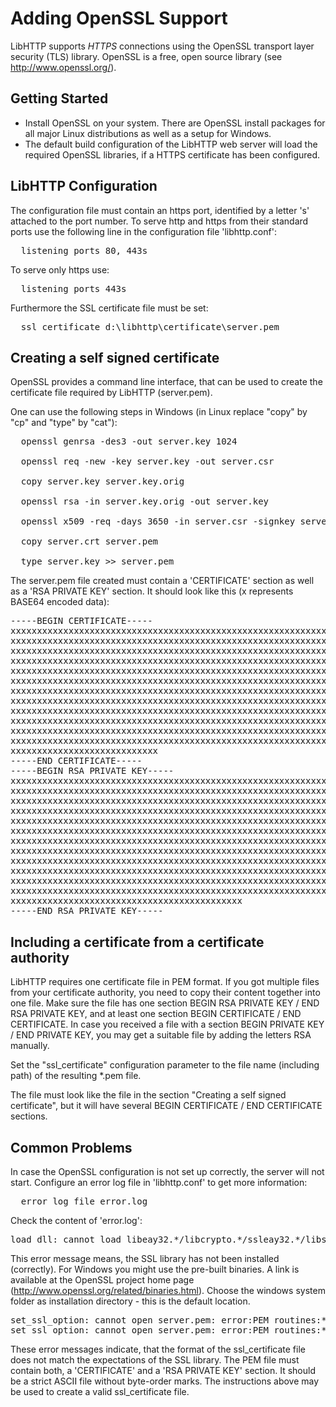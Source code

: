 Adding OpenSSL Support
=====

LibHTTP supports *HTTPS* connections using the OpenSSL transport layer
security (TLS) library. OpenSSL is a free, open source library (see
http://www.openssl.org/).


Getting Started
----

- Install OpenSSL on your system. There are OpenSSL install packages for all
  major Linux distributions as well as a setup for Windows.
- The default build configuration of the LibHTTP web server will load the
  required OpenSSL libraries, if a HTTPS certificate has been configured.


LibHTTP Configuration
----

The configuration file must contain an https port, identified by a letter 's'
attached to the port number.
To serve http and https from their standard ports use the following line in
the configuration file 'libhttp.conf':
<pre>
  listening_ports 80, 443s
</pre>
To serve only https use:
<pre>
  listening_ports 443s
</pre>

Furthermore the SSL certificate file must be set:
<pre>
  ssl_certificate d:\libhttp\certificate\server.pem
</pre>


Creating a self signed certificate
----

OpenSSL provides a command line interface, that can be used to create the
certificate file required by LibHTTP (server.pem).

One can use the following steps in Windows (in Linux replace "copy" by "cp"
and "type" by "cat"):

<pre>
  openssl genrsa -des3 -out server.key 1024

  openssl req -new -key server.key -out server.csr

  copy server.key server.key.orig

  openssl rsa -in server.key.orig -out server.key

  openssl x509 -req -days 3650 -in server.csr -signkey server.key -out server.crt

  copy server.crt server.pem

  type server.key >> server.pem
</pre>

The server.pem file created must contain a 'CERTIFICATE' section as well as a
'RSA PRIVATE KEY' section. It should look like this (x represents BASE64
encoded data):

<pre>
-----BEGIN CERTIFICATE-----
xxxxxxxxxxxxxxxxxxxxxxxxxxxxxxxxxxxxxxxxxxxxxxxxxxxxxxxxxxxxxxxx
xxxxxxxxxxxxxxxxxxxxxxxxxxxxxxxxxxxxxxxxxxxxxxxxxxxxxxxxxxxxxxxx
xxxxxxxxxxxxxxxxxxxxxxxxxxxxxxxxxxxxxxxxxxxxxxxxxxxxxxxxxxxxxxxx
xxxxxxxxxxxxxxxxxxxxxxxxxxxxxxxxxxxxxxxxxxxxxxxxxxxxxxxxxxxxxxxx
xxxxxxxxxxxxxxxxxxxxxxxxxxxxxxxxxxxxxxxxxxxxxxxxxxxxxxxxxxxxxxxx
xxxxxxxxxxxxxxxxxxxxxxxxxxxxxxxxxxxxxxxxxxxxxxxxxxxxxxxxxxxxxxxx
xxxxxxxxxxxxxxxxxxxxxxxxxxxxxxxxxxxxxxxxxxxxxxxxxxxxxxxxxxxxxxxx
xxxxxxxxxxxxxxxxxxxxxxxxxxxxxxxxxxxxxxxxxxxxxxxxxxxxxxxxxxxxxxxx
xxxxxxxxxxxxxxxxxxxxxxxxxxxxxxxxxxxxxxxxxxxxxxxxxxxxxxxxxxxxxxxx
xxxxxxxxxxxxxxxxxxxxxxxxxxxxxxxxxxxxxxxxxxxxxxxxxxxxxxxxxxxxxxxx
xxxxxxxxxxxxxxxxxxxxxxxxxxxxxxxxxxxxxxxxxxxxxxxxxxxxxxxxxxxxxxxx
xxxxxxxxxxxxxxxxxxxxxxxxxxxxxxxxxxxxxxxxxxxxxxxxxxxxxxxxxxxxxxxx
xxxxxxxxxxxxxxxxxxxxxxxxxxxx
-----END CERTIFICATE-----
-----BEGIN RSA PRIVATE KEY-----
xxxxxxxxxxxxxxxxxxxxxxxxxxxxxxxxxxxxxxxxxxxxxxxxxxxxxxxxxxxxxxxx
xxxxxxxxxxxxxxxxxxxxxxxxxxxxxxxxxxxxxxxxxxxxxxxxxxxxxxxxxxxxxxxx
xxxxxxxxxxxxxxxxxxxxxxxxxxxxxxxxxxxxxxxxxxxxxxxxxxxxxxxxxxxxxxxx
xxxxxxxxxxxxxxxxxxxxxxxxxxxxxxxxxxxxxxxxxxxxxxxxxxxxxxxxxxxxxxxx
xxxxxxxxxxxxxxxxxxxxxxxxxxxxxxxxxxxxxxxxxxxxxxxxxxxxxxxxxxxxxxxx
xxxxxxxxxxxxxxxxxxxxxxxxxxxxxxxxxxxxxxxxxxxxxxxxxxxxxxxxxxxxxxxx
xxxxxxxxxxxxxxxxxxxxxxxxxxxxxxxxxxxxxxxxxxxxxxxxxxxxxxxxxxxxxxxx
xxxxxxxxxxxxxxxxxxxxxxxxxxxxxxxxxxxxxxxxxxxxxxxxxxxxxxxxxxxxxxxx
xxxxxxxxxxxxxxxxxxxxxxxxxxxxxxxxxxxxxxxxxxxxxxxxxxxxxxxxxxxxxxxx
xxxxxxxxxxxxxxxxxxxxxxxxxxxxxxxxxxxxxxxxxxxxxxxxxxxxxxxxxxxxxxxx
xxxxxxxxxxxxxxxxxxxxxxxxxxxxxxxxxxxxxxxxxxxxxxxxxxxxxxxxxxxxxxxx
xxxxxxxxxxxxxxxxxxxxxxxxxxxxxxxxxxxxxxxxxxxxxxxxxxxxxxxxxxxxxxxx
xxxxxxxxxxxxxxxxxxxxxxxxxxxxxxxxxxxxxxxxxxxx
-----END RSA PRIVATE KEY-----
</pre>


Including a certificate from a certificate authority
----

LibHTTP requires one certificate file in PEM format.
If you got multiple files from your certificate authority,
you need to copy their content together into one file.
Make sure the file has one section BEGIN RSA PRIVATE KEY /
END RSA PRIVATE KEY, and at least one section
BEGIN CERTIFICATE / END CERTIFICATE.
In case you received a file with a section
BEGIN PRIVATE KEY / END PRIVATE KEY,
you may get a suitable file by adding the letters RSA manually.

Set the "ssl_certificate" configuration parameter to the
file name (including path) of the resulting *.pem file.

The file must look like the file in the section
"Creating a self signed certificate", but it will have several
BEGIN CERTIFICATE / END CERTIFICATE sections.


Common Problems
----

In case the OpenSSL configuration is not set up correctly, the server will not
start. Configure an error log file in 'libhttp.conf' to get more information:
<pre>
  error_log_file error.log
</pre>

Check the content of 'error.log':

<pre>
load_dll: cannot load libeay32.*/libcrypto.*/ssleay32.*/libssl.*
</pre>
This error message means, the SSL library has not been installed (correctly).
For Windows you might use the pre-built binaries. A link is available at the
OpenSSL project home page (http://www.openssl.org/related/binaries.html).
Choose the windows system folder as installation directory - this is the
default location.

<pre>
set_ssl_option: cannot open server.pem: error:PEM routines:*:PEM_read_bio:no start line
set_ssl_option: cannot open server.pem: error:PEM routines:*:PEM_read_bio:bad end line
</pre>
These error messages indicate, that the format of the ssl_certificate file does
not match the expectations of the SSL library. The PEM file must contain both,
a 'CERTIFICATE' and a 'RSA PRIVATE KEY' section. It should be a strict ASCII
file without byte-order marks.
The instructions above may be used to create a valid ssl_certificate file.


